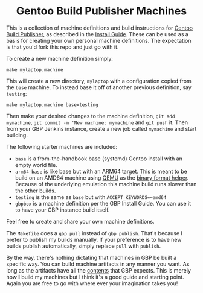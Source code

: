 <div align="center">

# Gentoo Build Publisher Machines

</div>

This is a collection of machine definitions and build instructions for [Gentoo
Build Publisher](https://github.com/enku/gentoo-build-publisher), as described
in the [Install
Guide](https://github.com/enku/gentoo-build-publisher/wiki/Install-Guide).
These can be used as a basis for creating your own personal machine
definitions.  The expectation is that you'd fork this repo and just go with
it.

To create a new machine definition simply:

```
make mylaptop.machine
```

This will create a new directory, `mylaptop` with a configuration copied from
the `base` machine.  To instead base it off of another previous definition,
say `testing`:

```
make mylaptop.machine base=testing
```

Then make your desired changes to the machine definition, `git add mymachine`,
`git commit -m 'New machine: mymachine` and `git push` it.  Then from your GBP
Jenkins instance, create a new job called `mymachine` and start building.

The following starter machines are included:

- `base` is a from-the-handbook base (systemd) Gentoo install with an empty
  world file.
- `arm64-base` is like base but with an ARM64 target. This is meant to be
   build on an AMD64 machine using [QEMU](https://www.qemu.org/) as the
   [binary format helper](https://en.wikipedia.org/wiki/Binfmt_misc). Because
   of the underlying emulation this machine build runs slower than the other
   builds.
- `testing` is the same as `base` but with `ACCEPT_KEYWORDS=~amd64`
- `gbpbox` is a machine definition per the GBP Install Guide. You can use it
  to have your GBP instance build itself.

Feel free to create and share your own machine definitions.

The `Makefile` does a `gbp pull` instead of `gbp publish`. That's because I
prefer to publish my builds manually. If your preference is to have new builds
publish automatically, simply replace `pull` with `publish`.

By the way, there's nothing dictating that machines in GBP be built a specific
way.  You can build machine artifacts in any manner you want.  As long as the
artifacts have all the
[contents](https://github.com/enku/gentoo-build-publisher/blob/master/docs/artifact-spec.md#gentoo-build-publisher-artifact-specification)
that GBP expects.  This is merely how **I** build my machines but I think it's
a good guide and starting point. Again you are free to go with where ever your
imagination takes you!
